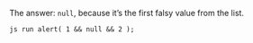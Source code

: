 The answer: `null`, because it’s the first falsy value from the list.

`js run alert( 1 && null && 2 );`

